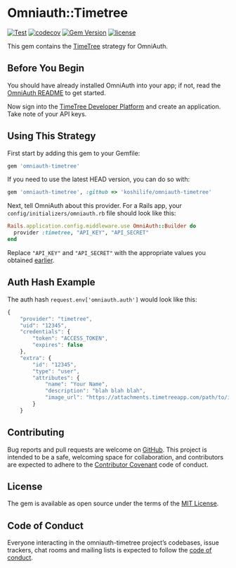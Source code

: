 # Omniauth::Timetree

[![Test](https://github.com/koshilife/omniauth-timetree/workflows/Test/badge.svg)](https://github.com/koshilife/omniauth-timetree/actions?query=workflow%3ATest)
[![codecov](https://codecov.io/gh/koshilife/omniauth-timetree/branch/master/graph/badge.svg)](https://codecov.io/gh/koshilife/omniauth-timetree)
[![Gem Version](https://badge.fury.io/rb/omniauth-timetree.svg)](http://badge.fury.io/rb/omniauth-timetree)
[![license](https://img.shields.io/github/license/koshilife/omniauth-timetree)](https://github.com/koshilife/omniauth-timetree/blob/master/LICENSE.txt)

This gem contains the [TimeTree](https://timetreeapp.com/) strategy for OmniAuth.

## Before You Begin

You should have already installed OmniAuth into your app; if not, read the [OmniAuth README](https://github.com/intridea/omniauth) to get started.

Now sign into the [TimeTree Developer Platform](https://developers.timetreeapp.com/en) and create an application. Take note of your API keys.

## Using This Strategy

First start by adding this gem to your Gemfile:

```ruby
gem 'omniauth-timetree'
```

If you need to use the latest HEAD version, you can do so with:

```ruby
gem 'omniauth-timetree', :github => 'koshilife/omniauth-timetree'
```

Next, tell OmniAuth about this provider. For a Rails app, your `config/initializers/omniauth.rb` file should look like this:

```ruby
Rails.application.config.middleware.use OmniAuth::Builder do
  provider :timetree, "API_KEY", "API_SECRET"
end
```

Replace `"API_KEY"` and `"API_SECRET"` with the appropriate values you obtained [earlier](https://timetreeapp.com/oauth/applications).

## Auth Hash Example

The auth hash `request.env['omniauth.auth']` would look like this:

```js
{
	"provider": "timetree",
	"uid": "12345",
	"credentials": {
		"token": "ACCESS_TOKEN",
		"expires": false
	},
	"extra": {
		"id": "12345",
		"type": "user",
		"attributes": {
			"name": "Your Name",
			"description": "blah blah blah",
			"image_url": "https://attachments.timetreeapp.com/path/to/image.png"
		}
	}
```

## Contributing

Bug reports and pull requests are welcome on [GitHub](https://github.com/koshilife/omniauth-timetree). This project is intended to be a safe, welcoming space for collaboration, and contributors are expected to adhere to the [Contributor Covenant](http://contributor-covenant.org) code of conduct.

## License

The gem is available as open source under the terms of the [MIT License](https://opensource.org/licenses/MIT).

## Code of Conduct

Everyone interacting in the omniauth-timetree project’s codebases, issue trackers, chat rooms and mailing lists is expected to follow the [code of conduct](https://github.com/koshilife/omniauth-timetree/blob/master/CODE_OF_CONDUCT.md).
